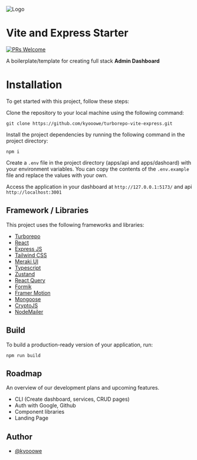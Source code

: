 ![Logo](https://mir-s3-cdn-cf.behance.net/project_modules/1400/74731f76965389.5c7945b0cfcc3.gif)

# Vite and Express Starter
[![PRs Welcome](https://img.shields.io/badge/PRs-welcome-brightgreen.svg?style=flat-square)](https://makeapullrequest.com)

A boilerplate/template for creating full stack **Admin Dashboard**

# Installation

To get started with  this project, follow these steps:

Clone the repository to your local machine using the following command:
```
git clone https://github.com/kyooowe/turborepo-vite-express.git
```

Install the project dependencies by running the following command in the project directory:
```
npm i 
```

Create a `.env` file in the project directory (apps/api and apps/dashoard) with your environment variables. You can copy the contents of the `.env.example` file and replace the values  with your own.

Access the application in your dashboard at `http://127.0.0.1:5173/` and api `http://localhost:3001`

## Framework / Libraries

This project uses the following frameworks and libraries:

 - [Turborepo](https://turbo.build/repo)
 - [React](https://react.dev/)
 - [Express JS](https://expressjs.com/)
 - [Tailwind CSS](https://tailwindcss.com/)
 - [Meraki UI](https://merakiui.com/)
 - [Typescript](https://www.typescriptlang.org/)
 - [Zustand](https://github.com/pmndrs/zustand)
 - [React Query](https://tanstack.com/query/v4/docs/react/adapters/react-query)
 - [Formik](https://formik.org/)
 - [Framer Motion](https://www.framer.com/motion/)
 - [Mongoose](https://mongoosejs.com/)
 - [CryptoJS](https://cryptojs.gitbook.io/docs/)
 - [NodeMailer](https://nodemailer.com/about/)

## Build

To build a production-ready version of your application, run:

```
npm run build
```

## Roadmap
An overview of our development plans and upcoming features.

 - CLI (Create dashboard, services, CRUD pages)
 - Auth with Google, Github
 - Component libraries
 - Landing Page

## Author

-   [@kyooowe](https://www.github.com/kyooowe)